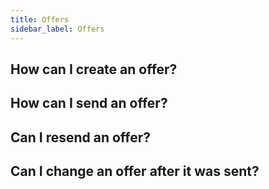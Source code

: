 ```yaml
---
title: Offers 
sidebar_label: Offers
---
```


## How can I create an offer?

## How can I send an offer?

## Can I resend an offer?

## Can I change an offer after it was sent?

